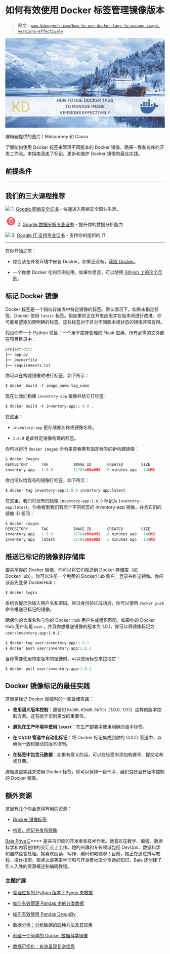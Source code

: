 # 如何有效使用 Docker 标签管理镜像版本

> 原文：[`www.kdnuggets.com/how-to-use-docker-tags-to-manage-image-versions-effectively`](https://www.kdnuggets.com/how-to-use-docker-tags-to-manage-image-versions-effectively)

![如何有效使用 Docker 标签管理镜像版本](img/dd653bcf22dab12e9752b41efb278659.png)

编辑器提供的图片 | Midjourney 和 Canva

了解如何使用 Docker 标签来管理不同版本的 Docker 镜像，确保一致和有序的开发工作流。本指南涵盖了标记、更新和维护 Docker 镜像的最佳实践。

## 前提条件

* * *

## 我们的三大课程推荐

![](img/0244c01ba9267c002ef39d4907e0b8fb.png) 1\. [Google 网络安全证书](https://www.kdnuggets.com/google-cybersecurity) - 快速进入网络安全职业生涯。

![](img/e225c49c3c91745821c8c0368bf04711.png) 2\. [Google 数据分析专业证书](https://www.kdnuggets.com/google-data-analytics) - 提升你的数据分析能力

![](img/0244c01ba9267c002ef39d4907e0b8fb.png) 3\. [Google IT 支持专业证书](https://www.kdnuggets.com/google-itsupport) - 支持你的组织的 IT

* * *

在你开始之前：

+   你应该在开发环境中安装 Docker。如果还没有，[获取 Docker](https://docs.docker.com/get-docker/)。

+   一个你想 Docker 化的示例应用。如果你愿意，可以使用 [GitHub 上的这个示例](https://github.com/balapriyac/data-science-tutorials/tree/main/docker/minimal-img-python-apps)。

## 标记 Docker 镜像

Docker 标签是一个指向存储库中特定镜像的标签。默认情况下，如果未指定标签，Docker 使用 `latest` 标签。但如果你正在开发应用并在版本间进行改进，你可能希望添加更明确的标签。这些标签对于区分不同版本或状态的镜像非常有用。

假设你有一个 Python 项目：一个用于库存管理的 Flask 应用，所有必需的文件都在项目目录中：

```py
project-dir/
├── app.py
├── Dockerfile
├── requirements.txt 
```

你可以在构建镜像时进行标签，如下所示：

```py
$ docker build -t image_name:tag_name 
```

现在让我们构建 `inventory-app` 镜像并给它打标签：

```py
$ docker build -t inventory-app:1.0.0 . 
```

在这里：

+   `inventory-app` 是存储库名称或镜像名称。

+   `1.0.0` 是此特定镜像构建的标签。

你可以运行 `docker images` 命令来查看带有指定标签的新构建镜像：

```py
$ docker images
REPOSITORY      TAG           IMAGE ID       CREATED        SIZE
inventory-app   1.0.0         32784c60a992   6 minutes ago   146MB 
```

你也可以给现有的镜像打标签，如下所示：

```py
$ docker tag inventory-app:1.0.0 inventory-app:latest
```

在这里，我们将现有的镜像 `inventory-app:1.0.0` 标记为 `inventory-app:latest`。你会看到我们有两个不同标签的 inventory-app 镜像，并且它们的镜像 ID 相同：

```py
$ docker images
REPOSITORY      TAG           IMAGE ID       CREATED        SIZE
inventory-app   1.0.0         32784c60a992   6 minutes ago   146MB
inventory-app   latest        32784c60a992   5 minutes ago   146MB
```

## 推送已标记的镜像到存储库

要共享你的 Docker 镜像，你可以将它们推送到 Docker 存储库（如 DockerHub）。你可以注册一个免费的 DockerHub 账户，登录并推送镜像。你应该首先登录 DockerHub：

```py
$ docker login 
```

系统会提示你输入用户名和密码。经过身份验证成功后，你可以使用 `docker push` 命令推送已标记的镜像。

确保你的仓库名称与你的 Docker Hub 用户名或组织匹配。如果你的 Docker Hub 用户名是 `user`，并且你想推送镜像的版本为 1.0.1，你可以将镜像标记为 `user/inventory-app:1.0.1`：

```py
$ docker tag user/inventory-app:1.0.1
$ docker push user/inventory-app:1.0.1 
```

当你需要使用特定版本的镜像时，可以使用标签来拉取它：

```py
$ docker pull user/inventory-app:1.0.1 
```

## Docker 镜像标记的最佳实践

这里是标记 Docker 镜像时的一些最佳实践：

+   **使用语义版本控制**：遵循如 `MAJOR.MINOR.PATCH`（1.0.0, 1.0.1）这样的版本控制方案。这有助于识别更改的重要性。

+   **避免在生产环境中使用 `latest`**：在生产部署中使用明确的版本标签。

+   **在 CI/CD 管道中自动化标记**：将 Docker 标记集成到你的 CI/CD 管道中，以确保一致和自动的版本控制。

+   **在标签中包含元数据**：如果有意义的话，可以在标签中添加构建号、提交哈希或日期。

遵循这些实践来使用 Docker 标签，你可以保持一组干净、组织良好且有版本控制的 Docker 镜像。

## 额外资源

这里有几个你会觉得有用的资源：

+   [Docker 镜像标签](https://docs.docker.com/reference/cli/docker/image/tag/)

+   [构建、标记并发布镜像](https://docs.docker.com/guides/docker-concepts/building-images/build-tag-and-publish-an-image/)

**[](https://twitter.com/balawc27)**[Bala Priya C](https://www.kdnuggets.com/wp-content/uploads/bala-priya-author-image-update-230821.jpg)**** 是来自印度的开发者和技术作者。她喜欢在数学、编程、数据科学和内容创作的交汇点上工作。她的兴趣和专长领域包括 DevOps、数据科学和自然语言处理。她喜欢阅读、写作、编码和喝咖啡！目前，她正在通过撰写教程、操作指南、观点文章等来学习和与开发者社区分享她的知识。Bala 还创建了引人入胜的资源概述和编码教程。

### 主题扩展

+   [管理过多的 Python 版本？Pyenv 来救援](https://www.kdnuggets.com/too-many-python-versions-to-manage-pyenv-to-the-rescue)

+   [如何有效管理 Pandas 中的分类数据](https://www.kdnuggets.com/how-to-manage-categorical-data-effectively-with-pandas)

+   [如何有效使用 Pandas GroupBy](https://www.kdnuggets.com/2023/01/effectively-pandas-groupby.html)

+   [数据分析：分析数据的四种方法及其应用](https://www.kdnuggets.com/2023/04/data-analytics-four-approaches-analyzing-data-effectively.html)

+   [创建一个简单的 Docker 数据科学镜像](https://www.kdnuggets.com/2023/08/simple-docker-data-science-image.html)

+   [数据可视化：有效呈现复杂信息](https://www.kdnuggets.com/data-visualization-presenting-complex-information-effectively)
